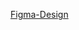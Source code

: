 [Figma-Design](https://www.figma.com/file/jQY9HPYvdqlAkHcTOgWVbW/Learn-React-with-10-Projects-(Copy)?type=design&node-id=0%3A1&mode=design&t=4Khjs03qxhZ1oPm4-1)